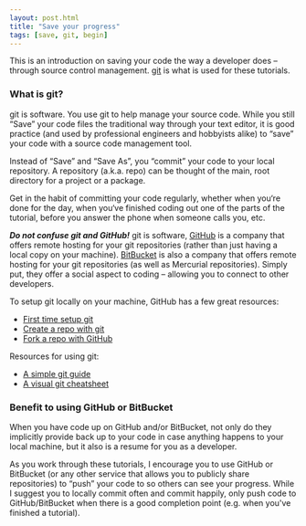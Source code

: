 ```yaml
---
layout: post.html
title: "Save your progress"
tags: [save, git, begin]
---
```


This is an introduction on saving your code the way a developer does – through source control management. [git](http://git-scm.com/downloads) is what is used for these tutorials.

### What is git?

git is software. You use git to help manage your source code. While you still “Save” your code files the traditional way through your text editor, it is good practice (and used by professional engineers and hobbyists alike) to “save” your code with a source code management tool.

Instead of “Save” and “Save As”, you “commit” your code to your local repository. A repository (a.k.a. repo) can be thought of the main, root directory for a project or a package.

Get in the habit of committing your code regularly, whether when you‘re done for the day, when you‘ve finished coding out one of the parts of the tutorial, before you answer the phone when someone calls you, etc. 

***Do not confuse git and GitHub!***  git is software, [GitHub](http://github.com) is a company that offers remote hosting for your git repositories (rather than just having a local copy on your machine). [BitBucket](http://bitbucket.org) is also a company that offers remote hosting for your git repositories (as well as Mercurial repositories). Simply put, they offer a social aspect to coding – allowing you to connect to other developers.

To setup git locally on your machine, GitHub has a few great resources:

* [First time setup git](https://help.github.com/articles/set-up-git)
* [Create a repo with git](https://help.github.com/articles/create-a-repo)
* [Fork a repo with GitHub](https://help.github.com/articles/fork-a-repo)

Resources for using git:

* [A simple git guide](http://rogerdudler.github.com/git-guide/)
* [A visual git cheatsheet](http://www.ndpsoftware.com/git-cheatsheet.html#loc=workspace;)

### Benefit to using GitHub or BitBucket

When you have code up on GitHub and/or BitBucket, not only do they implicitly provide back up to your code in case anything happens to your local machine, but it also is a resume for you as a developer. 

As you work through these tutorials, I encourage you to use GitHub or BitBucket (or any other service that allows you to publicly share repositories) to “push” your code to so others can see your progress. While I suggest you to locally commit often and commit happily, only push code to GitHub/BitBucket when there is a good completion point (e.g. when you've finished a tutorial).